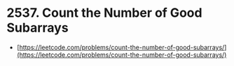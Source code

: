 # 2537. Count the Number of Good Subarrays

- [https://leetcode.com/problems/count-the-number-of-good-subarrays/](https://leetcode.com/problems/count-the-number-of-good-subarrays/)
